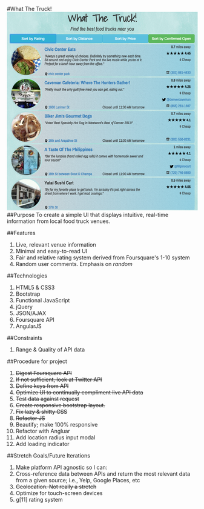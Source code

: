 #What The Truck!
![](img/i1-demo.png)
##Purpose
To create a simple UI that displays intuitive, real-time information from local food truck venues.

##Features
1. Live, relevant venue information
1. Minimal and easy-to-read UI
1. Fair and relative rating system derived from Foursquare's 1-10 system
1. Random user comments. Emphasis on *random*

##Technologies
1. HTML5 & CSS3
1. Bootstrap
1. Functional JavaScript
1. jQuery
1. JSON/AJAX
1. Foursquare API
1. AngularJS

##Constraints
1. Range & Quality of API data

##Procedure for project
1. ~~Digest Foursquare API~~
1. ~~If not sufficient, look at Twitter API~~
1. ~~Define keys from API~~
1. ~~Optimize UI to continually compliment live API data~~
1. ~~Test data against request~~
1. ~~Create responsive bootstrap layout.~~
1. ~~Fix lazy & shitty CSS~~
1. ~~Refactor JS~~
1. Beautify; make 100% responsive
1. Refactor with Angluar
1. Add location radius input modal
1. Add loading indicator

##Stretch Goals/Future Iterations
1. Make platform API agnostic so I can:
1. Cross-reference data between APIs and return the most relevant data from a given source; i.e., Yelp, Google Places, etc
1. ~~Geolocation. Not really a stretch~~
1. Optimize for touch-screen devices
1. g[11] rating system
